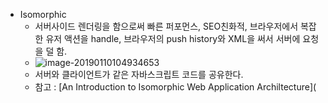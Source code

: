 - Isomorphic
  - 서버사이드 렌더링을 함으로써 빠른 퍼포먼스, SEO친화적, 브라우저에서 복잡한 유저 액션을 handle, 브라우저의 push history와 XML을 써서 서버에 요청을 덜 함. 
  - ![image-20190110104934653](/Users/jooyeon/Library/Application%20Support/typora-user-images/image-20190110104934653.png)
  - 서버와 클라이언트가 같은 자바스크립트 코드를 공유한다. 
  - 참고 : [An Introduction to Isomorphic Web Application Archiltecture](